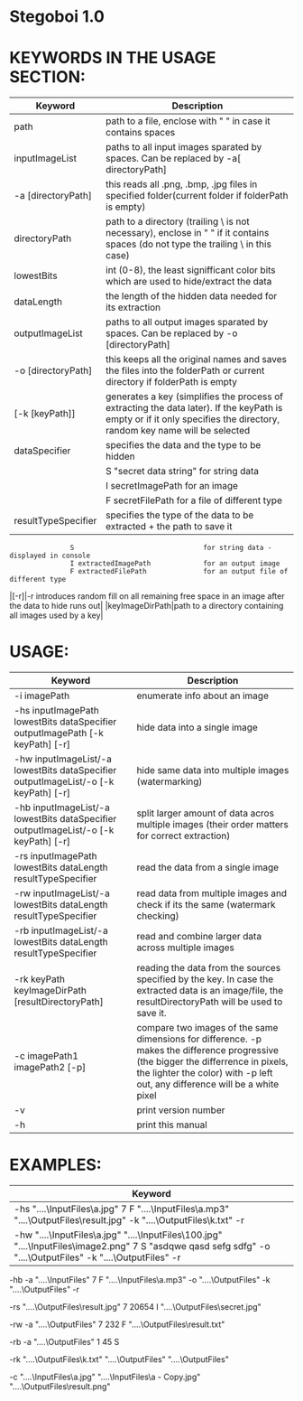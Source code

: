 # Stegoboi 1.0


# KEYWORDS IN THE USAGE SECTION:
| Keyword | Description  |
|---|---|
|path|path to a file, enclose with " " in case it contains spaces|
|inputImageList|paths to all input images sparated by spaces. Can be replaced by -a[ directoryPath]|
|-a [directoryPath]|this reads all .png, .bmp, .jpg files in specified folder(current folder if folderPath is empty)
|directoryPath|path to a directory (trailing \\ is not necessary), enclose in " " if it contains spaces (do not type the trailing \\ in this case)|
|lowestBits|int (0-8), the least signifficant color bits which are used to hide/extract the data|
|dataLength|the length of the hidden data needed for its extraction|
|outputImageList|paths to all output images sparated by spaces. Can be replaced by -o [directoryPath]|
|-o [directoryPath]|this keeps all the original names and saves the files into the folderPath or current directory if folderPath is empty|
|[-k [keyPath]]|generates a key (simplifies the process of extracting the data later). If the keyPath is empty or if it only specifies the directory, random key name will be selected|          
|dataSpecifier|specifies the data and the type to be hidden|
| |S "secret data string"           for string data|
| |I secretImagePath                for an image|
| |F secretFilePath                 for a file of different type|
|resultTypeSpecifier | specifies the type of the data to be extracted + the path to save it|
                   S                                for string data - displayed in console
                   I extractedImagePath             for an output image 
                   F extractedFilePath              for an output file of different type
|[-r]|-r introduces random fill on all remaining free space in an image after the data to hide runs out|
|keyImageDirPath|path to a directory containing all images used by a key|

# USAGE:
| Keyword | Description  |
|---|---|
|-i  imagePath  | enumerate info about an image|
|-hs inputImagePath lowestBits dataSpecifier outputImagePath [-k keyPath] [-r] | hide data into a single image|
|-hw inputImageList/-a lowestBits dataSpecifier outputImageList/-o [-k keyPath] [-r] | hide same data into multiple images (watermarking)|
|-hb inputImageList/-a lowestBits dataSpecifier outputImageList/-o [-k keyPath] [-r] | split larger amount of data acros multiple images (their order matters for correct extraction)|       
|-rs inputImagePath lowestBits dataLength resultTypeSpecifier|read the data from a single image|
|-rw inputImageList/-a lowestBits dataLength resultTypeSpecifier | read data from multiple images and check if its the same (watermark checking)|
|-rb inputImageList/-a lowestBits dataLength resultTypeSpecifier|read and combine larger data across multiple images|
|-rk keyPath keyImageDirPath [resultDirectoryPath]|reading the data from the sources specified by the key. In case the extracted data is an image/file, the resultDirectoryPath will be used to save it.|
|-c imagePath1 imagePath2 [-p]|compare two images of the same dimensions for difference. -p makes the difference progressive (the bigger the differrence in pixels, the lighter the color) with -p left out, any difference will be a white pixel|
|-v|print version number|
|-h|print this manual|

# EXAMPLES: 
| Keyword |
|---|
|-hs "..\..\InputFiles\a.jpg" 7 F  "..\..\InputFiles\a.mp3" "..\..\OutputFiles\result.jpg" -k "..\..\OutputFiles\k.txt" -r|
|-hw "..\..\InputFiles\a.jpg" "..\..\InputFiles\100.jpg" "..\..\InputFiles\image2.png" 7 S  "asdqwe qasd sefg sdfg" -o "..\..\OutputFiles" -k "..\..\OutputFiles" -r|
 
 -hb -a "..\..\InputFiles" 7 F  "..\..\InputFiles\a.mp3" -o "..\..\OutputFiles" -k "..\..\OutputFiles" -r
 
 -rs "..\..\OutputFiles\result.jpg" 7 20654 I "..\..\OutputFiles\secret.jpg"
 
 -rw -a "..\..\OutputFiles" 7 232 F "..\..\OutputFiles\result.txt"
 
 -rb -a "..\..\OutputFiles" 1 45 S
 
 -rk "..\..\OutputFiles\k.txt" "..\..\OutputFiles" "..\..\OutputFiles"

 -c "..\..\InputFiles\a.jpg" "..\..\InputFiles\a - Copy.jpg" "..\..\OutputFiles\result.png"
